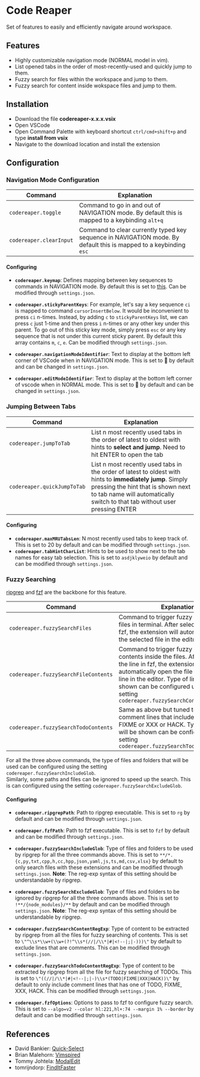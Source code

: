 # Code Reaper

Set of features to easily and efficiently navigate around workspace.  

## Features

- Highly customizable navigation mode (NORMAL model in vim).
- List opened tabs in the order of most-recently-used and quickly jump to them.
- Fuzzy search for files within the workspace and jump to them.
- Fuzzy search for content inside wokspace files and jump to them.

## Installation

- Download the file **codereaper-x.x.x.vsix**
- Open VSCode
- Open Command Palette with keyboard shortcut `ctrl/cmd+shift+p` and type **install from vsix**
- Navigate to the download location and install the extension

## Configuration

### Navigation Mode Configuration

| Command | Explanation |
|---|---|
| `codereaper.toggle` | Command to go in and out of NAVIGATION mode. By default this is mapped to a keybinding `alt+q` |
| `codereaper.clearInput` | Command to clear currently typed key sequence in NAVIGATION mode. By default this is mapped to a keybinding `esc` |

#### Configuring

- **`codereaper.keymap`**: Defines mapping between key sequences to commands in NAVIGATION mode. By default this is set to [this](https://github.com/muralivnv/CodeReaper-vscode-extension/blob/2f0cf9b901c385354ed53477c6ecfc416ef85272/package.json#L71). Can be modified through `settings.json`.  

- **`codereaper.stickyParentKeys`**: For example, let's say a key sequence `ci` is mapped to command `cursorInsertBelow`. It would be inconvenient to press `ci` n-times. Instead, by adding `c` to `stickyParentKeys` list, we can press `c` just 1-time and then press `i` n-times or any other key under this parent. To go out of this sticky key mode, simply press `esc` or any key sequence that is not under this current sticky parent. By default this array contains `m`, `c`, `e`. Can be modified through `settings.json`.  

- **`codereaper.navigationModeIdentifier`**: Text to display at the bottom left corner of VSCode when in NAVIGATION mode. This is set to 🐒 by default and can be changed in `settings.json`.

- **`codereaper.editModeIdentifier`**: Text to display at the bottom left corner of vscode when in NORMAL mode. This is set to 🐑 by default and can be changed in `settings.json`. 

### Jumping Between Tabs

| Command | Explanation |
|---|---|
| `codereaper.jumpToTab` | List n most recently used tabs in the order of latest to oldest with hints to **select and jump**. Need to hit ENTER to open the tab |
| `codereaper.quickJumpToTab` | List n most recently used tabs in the order of latest to oldest with hints to **immediately jump**. Simply pressing the hint that is shown next to tab name will automatically switch to that tab without user pressing ENTER |

#### Configuring

- **`codereaper.maxMRUTabsLen`**: N most recently used tabs to keep track of. This is set to 20 by default and can be modified through `settings.json`. 
- **`codereaper.tabHintCharList`**: Hints to be used to show next to the tab names for easy tab selection. This is set to `asdjklyweio` by default and can be modified through `settings.json`.

### Fuzzy Searching

[ripgrep](https://github.com/BurntSushi/ripgrep) and [fzf](https://github.com/junegunn/fzf) are the backbone for this feature. 

| Command | Explanation |
|---|---|
| `codereaper.fuzzySearchFiles` | Command to trigger fuzzy searching for files in terminal. After selecting the file in fzf, the extension will automatically open the selected file in the editor |
| `codereaper.fuzzySearchFileContents` | Command to trigger fuzzy searching for contents inside the files. After selecting the line in fzf, the extension will automatically open the file at the current line in the editor. Type of lines that will be shown can be configured using the setting `codereaper.fuzzySearchContentRegExp` |
| `codereaper.fuzzySearchTodoContents` | Same as above but tuned to show comment lines that includes TODO or FIXME or XXX or HACK. Type of lines that will be shown can be configured using the setting `codereaper.fuzzySearchTodoContentRegExp` |
  
For all the three above commands, the type of files and folders that will be used can be configured using the setting `codereaper.fuzzySearchIncludeGlob`.   
Similarly, some paths and files can be ignored to speed up the search. This is can configured using the setting `codereaper.fuzzySearchExcludeGlob`. 

#### Configuring

- **`codereaper.ripgrepPath`**: Path to ripgrep executable. This is set to `rg` by default and can be modified through `settings.json`.

- **`codereaper.fzfPath`**: Path to fzf executable. This is set to `fzf` by default and can be modified through `settings.json`.

- **`codereaper.fuzzySearchIncludeGlob`**: Type of files and folders to be used by ripgrep for all the three commands above. This is set to `**/*.{c,py,txt,cpp,h,cc,hpp,json,yaml,js,ts,md,csv,xlsx}` by default to only search files with these extensions and can be modified through `settings.json`. **Note**: The reg-exp syntax of this setting should be understandable by ripgrep.

- **`codereaper.fuzzySearchExcludeGlob`**: Type of files and folders to be ignored by ripgrep for all the three commands above. This is set to `!**/{node_modules}/**` by default and can be modified through `settings.json`. **Note**: The reg-exp syntax of this setting should be understandable by ripgrep.

- **`codereaper.fuzzySearchContentRegExp`**: Type of content to be extracted by ripgrep from all the files for fuzzy searching of contents. This is set to `\"^\\s*\\w+(\\w+(?!^\\s*(//|/\\*|#|<!--|;|-)))\"` by default to exclude lines that are comments. This can be modified through `settings.json`. 

- **`codereaper.fuzzySearchTodoContentRegExp`**: Type of content to be extracted by ripgrep from all the file for fuzzy searching of TODOs. This is set to `\"((//|/\\*|#|<!--|;|-)\\s*(TODO|FIXME|XXX|HACK))\"` by default to only include comment lines that has one of TODO, FIXME, XXX, HACK. This can be modified through `settings.json`. 

- **`codereaper.fzfOptions`**: Options to pass to fzf to configure fuzzy search. This is set to `--algo=v2 --color hl:221,hl+:74 --margin 1% --border` by default and can be modified through `settings.json`.

## References

- David Bankier: [Quick-Select](https://github.com/dbankier/vscode-quick-select)
- Brian Malehorn: [Vimspired](https://github.com/bmalehorn/vscode-vimspired)
- Tommy Johtela: [ModalEdit](https://github.com/johtela/vscode-modaledit)
- tomrijndorp: [FindItFaster](https://github.com/tomrijndorp/vscode-finditfaster)

